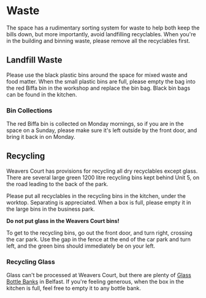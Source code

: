Waste
=====

The space has a rudimentary sorting system for waste to help both keep the
bills down, but more importantly, avoid landfilling recyclables. When you're in
the building and binning waste, please remove all the recyclables first.

Landfill Waste
--------------

Please use the black plastic bins around the space for mixed waste and food
matter. When the small plastic bins are full, please empty the bag into the red
Biffa bin in the workshop and replace the bin bag. Black bin bags can be found
in the kitchen.

### Bin Collections

The red Biffa bin is collected on Monday mornings, so if you are in the space
on a Sunday, please make sure it's left outside by the front door, and bring it
back in on Monday.

Recycling
---------

Weavers Court has provisions for recycling all dry recyclables except glass.
There are several large green 1200 litre recycling bins kept behind Unit 5, on
the road leading to the back of the park.

Please put all recyclables in the recycling bins in the kitchen, under the
worktop. Separating is appreciated. When a box is full, please empty it in the
large bins in the business park.

**Do not put glass in the Weavers Court bins!**

To get to the recycling bins, go out the front door, and turn right, crossing
the car park. Use the gap in the fence at the end of the car park and turn
left, and the green bins should immediately be on your left.

### Recycling Glass

Glass can't be processed at Weavers Court, but there are plenty of
[Glass Bottle Banks](http://www.belfastcity.gov.uk/recycling/bottlebanks.asp)
in Belfast. If you're feeling generous, when the box in the kitchen is full,
feel free to empty it to any bottle bank.
